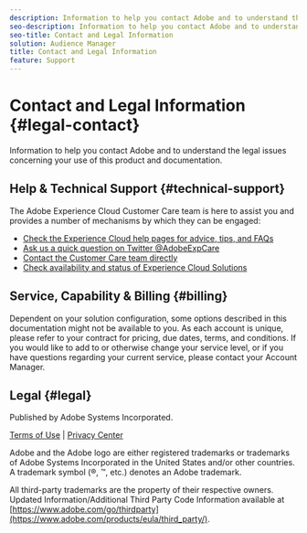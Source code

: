 ```yaml
---
description: Information to help you contact Adobe and to understand the legal issues concerning your use of this product and documentation.
seo-description: Information to help you contact Adobe and to understand the legal issues concerning your use of this product and documentation.
seo-title: Contact and Legal Information
solution: Audience Manager
title: Contact and Legal Information
feature: Support
---
```


# Contact and Legal Information {#legal-contact}

Information to help you contact Adobe and to understand the legal issues concerning your use of this product and documentation.

## Help & Technical Support {#technical-support}

The Adobe Experience Cloud Customer Care team is here to assist you and provides a number of mechanisms by which they can be engaged:

* [Check the Experience Cloud help pages for advice, tips, and FAQs](https://helpx.adobe.com/support.ec.html)
* [Ask us a quick question on Twitter @AdobeExpCare](https://twitter.com/AdobeExpCare)
* [Contact the Customer Care team directly](https://helpx.adobe.com/contact/enterprise-support.ec.html)
* [Check availability and status of Experience Cloud Solutions](https://status.adobe.com/)

## Service, Capability & Billing {#billing}

Dependent on your solution configuration, some options described in this documentation might not be available to you. As each account is unique, please refer to your contract for pricing, due dates, terms, and conditions. If you would like to add to or otherwise change your service level, or if you have questions regarding your current service, please contact your Account Manager.

## Legal {#legal}

Published by Adobe Systems Incorporated.

[Terms of Use](https://www.adobe.com/legal/terms.html) | [Privacy Center](https://www.adobe.com/privacy.html)

Adobe and the Adobe logo are either registered trademarks or trademarks of Adobe Systems Incorporated in the United States and/or other countries. A trademark symbol (®, ™, etc.) denotes an Adobe trademark.

All third-party trademarks are the property of their respective owners. Updated Information/Additional Third Party Code Information available at [https://www.adobe.com/go/thirdparty](https://www.adobe.com/products/eula/third_party/). 
